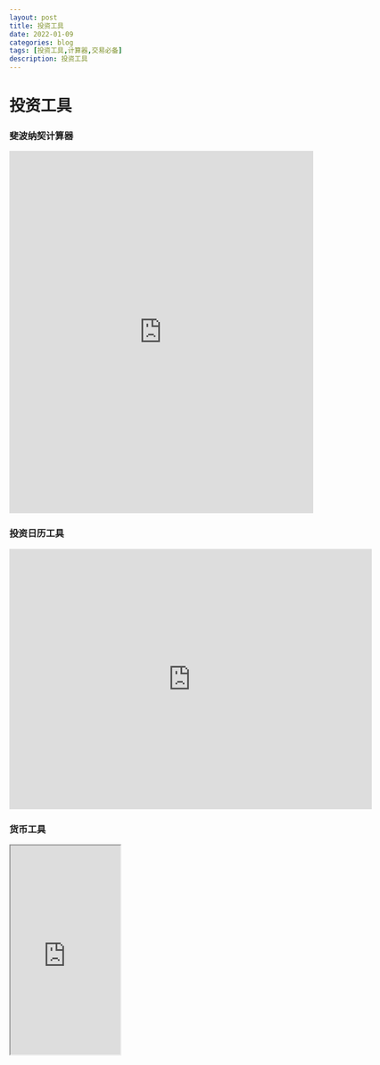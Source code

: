 ```yaml
---
layout: post
title: 投资工具
date: 2022-01-09
categories: blog
tags: [投资工具,计算器,交易必备]
description: 投资工具
---
```



# 投资工具

### 斐波纳契计算器
<iframe frameborder="0" scrolling="auto" height="650" width="545" allowtransparency="true" marginwidth="0" marginheight="0" src="https://ssltools.investing.com/fibonacci-calculator/index.php?force_lang=6"></iframe><br />

### 投资日历工具
<iframe src="https://sslecal2.investing.com?columns=exc_flags,exc_currency,exc_importance,exc_actual,exc_forecast,exc_previous&category=_employment,_economicActivity,_inflation,_credit,_confidenceIndex,_balance,_Bonds&importance=3&features=datepicker,timezone&countries=37,5&calType=week&timeZone=28&lang=6" width="650" height="467" frameborder="0" allowtransparency="true" marginwidth="0" marginheight="0"></iframe><br />

### 货币工具
<iframe height="375" width="197" src="https://ssltools.investing.com/currency-converter/index.php?from=17&to=12&force_lang=6"></iframe><br />